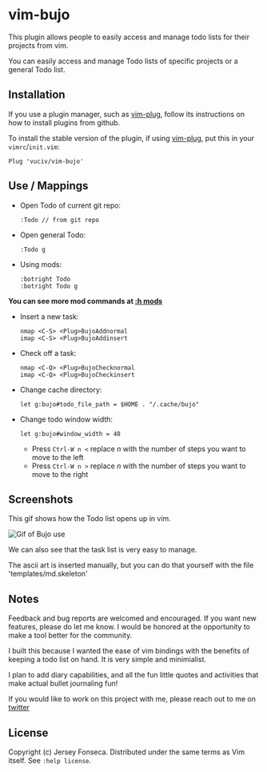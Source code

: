 # vim-bujo

This plugin allows people to easily access and manage todo lists for their projects from vim.

You can easily access and manage Todo lists of specific projects or a general Todo list.

## Installation

If you use a plugin manager, such as [vim-plug], follow its instructions on how to install plugins from github.

To install the stable version of the plugin, if using [vim-plug], put this in your `vimrc`/`init.vim`:

```
Plug 'vuciv/vim-bujo'
```



## Use / Mappings

* Open Todo of current git repo:
  ```
  :Todo // from git repo
  ```
* Open general Todo:
  ```
  :Todo g
  ```
  
* Using mods:
  ```
  :botright Todo
  :botright Todo g
  ```
__You can see more mod commands at [:h mods]__

* Insert a new task:
  ```
  nmap <C-S> <Plug>BujoAddnormal
  imap <C-S> <Plug>BujoAddinsert
  ```
* Check off a task:
  ```
  nmap <C-Q> <Plug>BujoChecknormal
  imap <C-Q> <Plug>BujoCheckinsert
  ```
  
* Change cache directory:
  ```
  let g:bujo#todo_file_path = $HOME . "/.cache/bujo"
  ```

* Change todo window width:
  ```
  let g:bujo#window_width = 40
  ```
  * Press ```Ctrl-W n <``` replace _n_ with the number of steps you want to move to the left
  * Press ```Ctrl-W n >``` replace _n_ with the number of steps you want to move to the right


## Screenshots

This gif shows how the Todo list opens up in vim.

![Gif of Bujo use](https://raw.githubusercontent.com/jfonseca8/vim-bujo/master/screenshots/bujo.gif)

We can also see that the task list is very easy to manage.

The ascii art is inserted manually, but you can do that yourself with the file 'templates/md.skeleton'


## Notes

Feedback and bug reports are welcomed and encouraged.
If you want new features, please do let me know. I
would be honored at the opportunity to make a tool
better for the community.

I built this because I wanted the ease of vim bindings
with the benefits of keeping a todo list on hand. It is
very simple and minimialist. 

I plan to add diary capabilities, and all the fun little 
quotes and activities that make actual bullet journaling fun!

If you would like to work on this project with me, please
reach out to me on [twitter]


[twitter]: https://twitter.com/FonsecaJersey
[vim-plug]: https://github.com/junegunn/vim-plug
[:h mods]: https://vimhelp.org/map.txt.html#%3Cmods%3E

## License

Copyright (c) Jersey Fonseca.  Distributed under the same terms as Vim itself.
See `:help license`.
